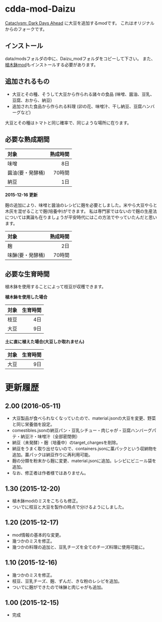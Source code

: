# cdda-mod-Daizu
[Cataclysm: Dark Days Ahead](http://www.cataclysmdda.com/) に大豆を追加するmodです。
これはオリジナルからのフォークです。

## インストール
data/modsフォルダの中に、Daizu_modフォルダをコピーして下さい。
また、[植木鉢mod](https://github.com/hirmiura/cdda-mod-Uekibati)もインストールする必要があります。

## 追加されるもの
- 大豆とその種、そうして大豆から作られる諸々の食品 (味噌、醤油、豆乳、豆腐、おから、納豆)
- 追加された食品から作られる料理 (卯の花、味噌汁、干し納豆、豆腐ハンバーグなど)

大豆とその種はトマトと同じ確率で、同じような場所に在ります。

## 必要な熟成期間

|対象|熟成時間|
|:--|--:|
|味噌|8日|
|醤油(要・発酵桶)|70時間|
|納豆|1日|


**2015-12-16 更新**

麹の追加により、味噌と醤油のレシピに麹を必要としました。米やら大豆やらと木灰を混ぜることで麹(培養中)ができます。
私は専門家ではないので麹の生産法については異論も在りましょうが平安時代にはこの方法でやっていたんだと思います。

|対象|熟成時間|
|:--|--:|
|麹|2日|
|味醂(要・発酵桶)|70時間|

## 必要な生育時間

植木鉢を使用することによって枝豆が収穫できます。

**植木鉢を使用した場合**

|対象|生育時間|
|:--|--:|
|枝豆|4日|
|大豆|9日|

**土に直に植えた場合(大豆しか取れません)**

|対象|生育時間|
|:--|--:|
|大豆|9日|


# 更新履歴

## 2.00 (2016-05-11)

- 大豆製品が食べられなくなっていたので、material.jsonの大豆を変更、野菜と同じ栄養価を設定。
- comestibles.jsonの納豆パン・豆乳シチュー・肉じゃが・豆腐ハンバーグパテ・納豆汁・味噌汁（全部密閉側）
- 納豆（未発酵）・麹（培養中）のtarget_chargesを削除。
- 納豆をうまく取り出せないので、containers.jsonに藁パックという収納物を追加。藁パックは納豆作りに再利用可能。
- 麹の分類を粉末から麹に変更、material.jsonに追加。レシピにビニール袋を追加。
- なお、修正者は作者様ではありません。

## 1.30 (2015-12-20)

- 植木鉢modのミスをこちらも修正。
- ついでに枝豆と大豆を製作の時点で分けるようにしました。

## 1.20 (2015-12-17)

- mod情報の基本的な変更。
- 幾つかのミスを修正。
- 幾つかの料理の追加と、豆乳チーズを全てのチーズ料理に使用可能に。

## 1.10 (2015-12-16)

- 幾つかのミスを修正。
- 枝豆、豆乳チーズ、麹、ずんだ、きな粉のレシピを追加。
- ついでに麹ができたので味醂と肉じゃがも追加。

## 1.00 (2015-12-15)
- 完成
